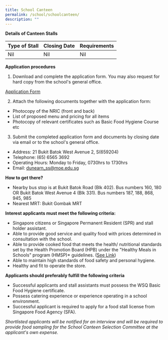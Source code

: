 ```yaml
---
title: School Canteen
permalink: /school/schoolcanteen/
description: ""
---
```

**Details of Canteen Stalls**

| Type of Stall | Closing Date | Requirements |
| -------- | -------- | -------- |
| Nil    |Nil   |  Nil |

**Application procedures** 

1. Download and complete the application form. You may also request for hard copy from the school's general office. 

[Application Form]()

2. Attach the following documents together with the application form:
*  Photocopy of the NRIC (front and back) 
*  List of proposed menu and pricing for all items 
*  Photocopy of relevant certificates such as Basic Food Hygiene Course etc 

3.  Submit the completed application form and documents by closing date via email or to the school's general office. 


* Address: 21 Bukit Batok West Avenue 2, S(659204)
* Telephone: (65) 6565 3692
* Operating Hours: Monday to Friday, 0730hrs to 1730hrs 
* Email: [dunearn\_ss@moe.edu.sg](mailto:dunearn_ss@moe.edu.sg)

**How to get there?**
* Nearby bus stop is at Bukit Batok Road (Blk 402). Bus numbers  160, 180 OR Bukit Batok West Avenue 4 (Blk 331). Bus numbers 187, 188, 868, 945, 985
* Nearest MRT: Bukit Gombak MRT


**Interest applicants must meet the following criteria:**

* Singapore citizens or Singapore Permanent Resident (SPR)  and stall holder assistant.  
* Able to provide good service and quality food with prices determined in consultation with the school. 
* Able to provide cooked food that meets the health/ nutritional standards set by the Health Promotion Board (HPB) under the "Healthy Meals in Schools" program (HMSP)* guidelines. ([See Link](https://www.hpb.gov.sg/schools/school-programmes/healthy-meals-in-schools-programme))
* Able to maintain high standards of food safety and personal hygiene. 
* Healthy and fit to operate the store. 

**Applicants should preferably fulfill the following criteria**

* Successful applicants and stall assistants must possess the WSQ Basic Food Hygiene certificate. 
* Possess catering experience or experience operating in a school environment. 
* Successful applicant is required to apply for a food stall license from Singapore Food Agency (SFA).

*Shortlisted applicants will be notified for an interview and will be required to provide food sampling for the School Canteen Selection Committee at the applicant's own expense.*